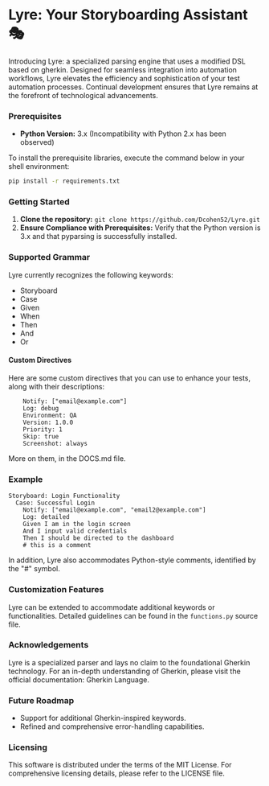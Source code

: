 # Lyre: Your Storyboarding Assistant 🎭
Introducing Lyre: a specialized parsing engine that uses a modified DSL based on gherkin. Designed for seamless integration into automation workflows, Lyre elevates the efficiency and sophistication of your test automation processes. Continual development ensures that Lyre remains at the forefront of technological advancements.

### Prerequisites
* **Python Version:** 3.x (Incompatibility with Python 2.x has been observed)

To install the prerequisite libraries, execute the command below in your shell environment:
```bash
pip install -r requirements.txt
```
### Getting Started
1. **Clone the repository:**
   `git clone https://github.com/Dcohen52/Lyre.git`
3. **Ensure Compliance with Prerequisites:**
Verify that the Python version is 3.x and that pyparsing is successfully installed.
### Supported Grammar
Lyre currently recognizes the following keywords:

* Storyboard
* Case
* Given
* When
* Then
* And
* Or

#### Custom Directives

Here are some custom directives that you can use to enhance your tests, along with their descriptions:

```cucumber
    Notify: ["email@example.com"]
    Log: debug
    Environment: QA
    Version: 1.0.0
    Priority: 1
    Skip: true
    Screenshot: always
```

More on them, in the DOCS.md file.

### Example
```cucumber
Storyboard: Login Functionality
  Case: Successful Login
    Notify: ["email@example.com", "email2@example.com"]
    Log: detailed
    Given I am in the login screen
    And I input valid credentials
    Then I should be directed to the dashboard
    # this is a comment
```

In addition, Lyre also accommodates Python-style comments, identified by the "#" symbol.

### Customization Features
Lyre can be extended to accommodate additional keywords or functionalities. Detailed guidelines can be found in the `functions.py` source file.

### Acknowledgements
Lyre is a specialized parser and lays no claim to the foundational Gherkin technology. For an in-depth understanding of Gherkin, please visit the official documentation: Gherkin Language.

### Future Roadmap
* Support for additional Gherkin-inspired keywords.
* Refined and comprehensive error-handling capabilities.

### Licensing
This software is distributed under the terms of the MIT License. For comprehensive licensing details, please refer to the LICENSE file.
